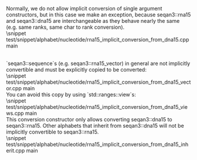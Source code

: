 <!-- SPDX-FileCopyrightText: 2006-2023, Knut Reinert & Freie Universität Berlin
     SPDX-FileCopyrightText: 2016-2023, Knut Reinert & MPI für molekulare Genetik
     SPDX-License-Identifier: CC-BY-4.0
-->

Normally, we do not allow implicit conversion of single argument constructors, but in this case we make an exception,
because seqan3::rna15 and seqan3::dna15 are interchangeable as they behave nearly the same (e.g. same ranks, same
char to rank conversion).
<br>
\snippet test/snippet/alphabet/nucleotide/rna15_implicit_conversion_from_dna15.cpp main

<br>
`seqan3::sequence`s (e.g. seqan3::rna15_vector) in general are not implicitly convertible and must be explicitly
copied to be converted:
<br>
\snippet test/snippet/alphabet/nucleotide/rna15_implicit_conversion_from_dna15_vector.cpp main

<br>
You can avoid this copy by using `std::ranges::view`s:
<br>
\snippet test/snippet/alphabet/nucleotide/rna15_implicit_conversion_from_dna15_views.cpp main

<br>
This conversion constructor only allows converting seqan3::dna15 to seqan3::rna15. Other alphabets that inherit
from seqan3::dna15 will not be implicitly convertible to seqan3::rna15.
<br>
\snippet test/snippet/alphabet/nucleotide/rna15_implicit_conversion_from_dna15_inherit.cpp main
